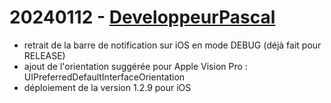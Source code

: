 # 20240112 - [DeveloppeurPascal](https://github.com/DeveloppeurPascal)

* retrait de la barre de notification sur iOS en mode DEBUG (déjà fait pour RELEASE)
* ajout de l'orientation suggérée pour Apple Vision Pro : UIPreferredDefaultInterfaceOrientation
* déploiement de la version 1.2.9 pour iOS
